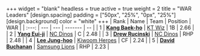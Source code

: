 +++
widget = "blank"
headless = true
active = true
weight = 2
title = "WAR Leaders"
[design.spacing]
padding = ["50px", "25%", "0px", "25%"]
[design.background]
color = "white"
+++
| Rank | Name | Team | Position | WAR |
| :---: | --- | --- | ------- | -- |
| 1 | [**Kang Baek-ho**](/players/11863) | [KT Wiz](/teams/KTWiz) | 1B | 2.66 |
| 2 | [**Yang Eui-ji**](/players/215) | [NC Dinos](/teams/NCDinos) | C | 2.48 |
| 3 | [**Drew Rucinski**](/players/12920) | [NC Dinos](/teams/NCDinos) | RHP | 2.48 |
| 4 | [**Lee Jung-hoo**](/players/10673) | [Kiwoom Heroes](/teams/KiwoomHeroes) | CF | 2.24 |
| 5 | [**David Buchanan**](/players/13683) | [Samsung Lions](/teams/SamsungLions) | RHP | 2.23 |
